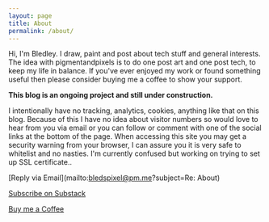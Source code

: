 ```yaml
---
layout: page
title: About
permalink: /about/
---
```

Hi, I'm Bledley. I draw, paint and post about tech stuff and general interests. The idea with pigmentandpixels is to do one post art and one post tech, to keep my life in balance.
If you've ever enjoyed my work or found something useful then please consider buying me a coffee to show your support.

**This blog is an ongoing project and still under construction.**

I intentionally have no tracking, analytics, cookies, anything like that on this blog. Because of this I have no idea about visitor numbers so would love to hear from you via email or you can follow or comment with one of the social links at the bottom of the page. When accessing this site you may get a security warning from your browser, I can assure you it is very safe to whitelist and no nasties. I'm currently confused but working on trying to set up  SSL certificate..

[Reply via Email](mailto:bledspixel@pm.me?subject=Re: About)

[Subscribe on Substack](https://pigmentandpixels.substack.com)

[Buy me a Coffee](https://ko-fi.com/bledley)
